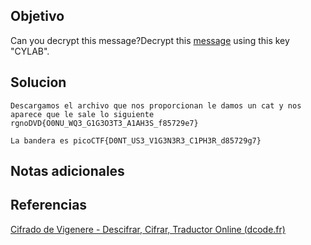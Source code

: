 ## Objetivo
Can you decrypt this message?Decrypt this [message](https://artifacts.picoctf.net/c/159/cipher.txt) using this key "CYLAB".
## Solucion
```
Descargamos el archivo que nos proporcionan le damos un cat y nos aparece que le sale lo siguiente 
rgnoDVD{O0NU_WQ3_G1G3O3T3_A1AH3S_f85729e7}

La bandera es picoCTF{D0NT_US3_V1G3N3R3_C1PH3R_d85729g7}
```
## Notas adicionales

## Referencias
[Cifrado de Vigenere - Descifrar, Cifrar, Traductor Online (dcode.fr)](https://www.dcode.fr/cifrado-vigenere?__r=1.2ccbd49d626a970e8e032bee59a8e2e0)